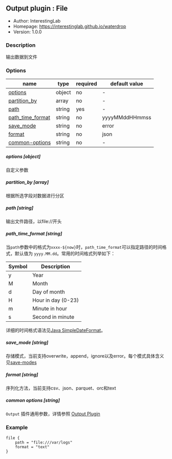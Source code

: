 ## Output plugin : File

* Author: InterestingLab
* Homepage: https://interestinglab.github.io/waterdrop
* Version: 1.0.0

### Description

输出数据到文件

### Options

| name | type | required | default value |
| --- | --- | --- | --- |
| [options](#options-object) | object | no | - |
| [partition_by](#partition_by-array) | array | no | - |
| [path](#path-string) | string | yes | - |
| [path_time_format](#path_time_format-string) | string | no | yyyyMMddHHmmss |
| [save_mode](#save_mode-string) | string | no | error |
| [format](#format-string) | string | no | json |
| [common-options](#common-options-string)| string | no | - |


##### options [object]

自定义参数

##### partition_by [array]

根据所选字段对数据进行分区

##### path [string]

输出文件路径，以file://开头

##### path_time_format [string]

当`path`参数中的格式为`xxxx-${now}`时，`path_time_format`可以指定路径的时间格式，默认值为 `yyyy.MM.dd`。常用的时间格式列举如下：

| Symbol | Description |
| --- | --- |
| y | Year |
| M | Month |
| d | Day of month |
| H | Hour in day (0-23) |
| m | Minute in hour |
| s | Second in minute |

详细的时间格式语法见[Java SimpleDateFormat](https://docs.oracle.com/javase/tutorial/i18n/format/simpleDateFormat.html)。

##### save_mode [string]

存储模式，当前支持overwrite，append，ignore以及error。每个模式具体含义见[save-modes](http://spark.apache.org/docs/2.2.0/sql-programming-guide.html#save-modes)

##### format [string]

序列化方法，当前支持csv、json、parquet、orc和text

##### common options [string]

`Output` 插件通用参数，详情参照 [Output Plugin](/zh-cn/v1/configuration/output-plugin)


### Example

```
file {
    path = "file:///var/logs"
    format = "text"
}
```
